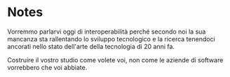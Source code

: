 # Notes

Vorremmo parlarvi oggi di interoperabilità perché secondo noi la sua mancanza
sta rallentando lo sviluppo tecnologico e la ricerca tenendoci ancorati nello
stato dell'arte della tecnologia di 20 anni fa.

Costruire il vostro studio come volete voi, non come le aziende di software
vorrebbero che voi abbiate.
